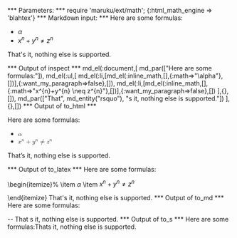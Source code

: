 
*** Parameters: ***
require 'maruku/ext/math'; {:html_math_engine => 'blahtex'}
*** Markdown input: ***
Here are some formulas:

*	$\alpha$
*	$x^{n}+y^{n} \neq z^{n}$

That's it, nothing else is supported.

*** Output of inspect ***
md_el(:document,[
	md_par(["Here are some formulas:"]),
	md_el(:ul,[
		md_el(:li,[md_el(:inline_math,[],{:math=>"\\alpha"},[])],{:want_my_paragraph=>false},[]),
		md_el(:li,[md_el(:inline_math,[],{:math=>"x^{n}+y^{n} \\neq z^{n}"},[])],{:want_my_paragraph=>false},[])
	],{},[]),
	md_par(["That", md_entity("rsquo"), "s it, nothing else is supported."])
],{},[])
*** Output of to_html ***
<p>Here are some formulas:</p>

<ul>
<li><math xmlns="http://www.w3.org/1998/Math/MathML" display="inline" class="maruku-mathml"><mi>α</mi></math></li>

<li><math xmlns="http://www.w3.org/1998/Math/MathML" display="inline" class="maruku-mathml">
<mrow><msup><mi>x</mi><mi>n</mi></msup><mo lspace="0.222em" rspace="0.222em">+</mo><msup><mi>y</mi><mi>n</mi></msup><mo lspace="0.278em" rspace="0.278em">&#x2260;</mo><msup><mi>z</mi><mi>n</mi></msup></mrow>
</math></li>
</ul>

<p>That’s it, nothing else is supported.</p>
*** Output of to_latex ***
Here are some formulas:

\begin{itemize}%
\item $\alpha$
\item $x^{n}+y^{n} \neq z^{n}$

\end{itemize}
That's it, nothing else is supported.
*** Output of to_md ***
Here are some formulas:

--
That s it, nothing else is supported.
*** Output of to_s ***
Here are some formulas:Thats it, nothing else is supported.
